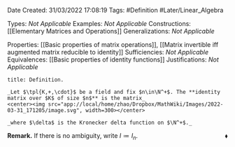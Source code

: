 <div class="topSpace"></div>

Date Created: 31/03/2022 17:08:19
Tags: #Definition #Later/Linear_Algebra

Types: _Not Applicable_
Examples: _Not Applicable_
Constructions: [[Elementary Matrices and Operations]]
Generalizations: _Not Applicable_

Properties: [[Basic properties of matrix operations]], [[Matrix invertible iff augmented matrix reducible to identity]]
Sufficiencies: _Not Applicable_
Equivalences: [[Basic properties of identity functions]]
Justifications: _Not Applicable_

``` ad-Definition
title: Definition.

_Let $\tpl{K,+,\cdot}$ be a field and fix $n\in\N^+$. The **identity matrix over $K$ of size $n$** is the matrix_
<center><img src="app://local/home/zhao/Dropbox/MathWiki/Images/2022-03-31_171205/image.svg", width=300></center>

_where $\delta$ is the Kronecker delta function on $\N^+$._

```

**Remark.** If there is no ambiguity, write $I\coloneqq I_n$.<span style="float:right;">$\blacklozenge$</span>
